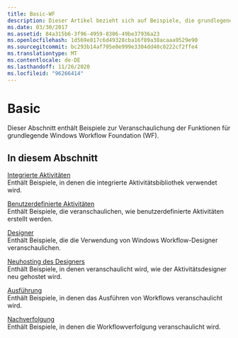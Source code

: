 ```yaml
---
title: Basic-WF
description: Dieser Artikel bezieht sich auf Beispiele, die grundlegende Windows Workflow Foundation Funktionen veranschaulichen, wie z. b. integrierte und benutzerdefinierte Aktivitäten.
ms.date: 03/30/2017
ms.assetid: 84a315b6-3f96-4959-8306-49be37936a23
ms.openlocfilehash: 1d569e817c6d49328cba16f89a38acaaa9529e90
ms.sourcegitcommit: bc293b14af795e0e999e3304dd40c0222cf2ffe4
ms.translationtype: MT
ms.contentlocale: de-DE
ms.lasthandoff: 11/26/2020
ms.locfileid: "96266414"
---
```

# <a name="basic"></a>Basic

Dieser Abschnitt enthält Beispiele zur Veranschaulichung der Funktionen für grundlegende Windows Workflow Foundation (WF).  
  
## <a name="in-this-section"></a>In diesem Abschnitt  

 [Integrierte Aktivitäten](built-in-activities.md)  
 Enthält Beispiele, in denen die integrierte Aktivitätsbibliothek verwendet wird.  
  
 [Benutzerdefinierte Aktivitäten](custom-activities.md)  
 Enthält Beispiele, die veranschaulichen, wie benutzerdefinierte Aktivitäten erstellt werden.  
  
 [Designer](designer.md)  
 Enthält Beispiele, die die Verwendung von Windows Workflow-Designer veranschaulichen.  
  
 [Neuhosting des Designers](designer-rehosting.md)  
 Enthält Beispiele, in denen veranschaulicht wird, wie der Aktivitätsdesigner neu gehostet wird.  
  
 [Ausführung](execution.md)  
 Enthält Beispiele, in denen das Ausführen von Workflows veranschaulicht wird.
  
 [Nachverfolgung](tracking.md)  
 Enthält Beispiele, in denen die Workflowverfolgung veranschaulicht wird.
